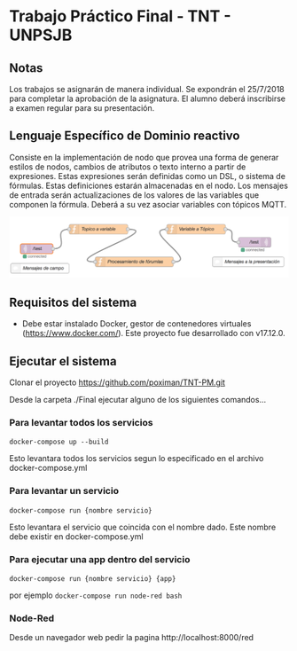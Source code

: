 # Trabajo Práctico Final - TNT - UNPSJB

## Notas
Los trabajos se asignarán de manera individual.
Se expondrán el 25/7/2018 para completar la aprobación de la asignatura.
El alumno deberá inscribirse a examen regular para su presentación.

## Lenguaje Específico de Dominio reactivo
Consiste en la implementación de nodo que provea una forma de generar estilos de nodos, cambios de atributos o texto interno a partir de expresiones. Estas expresiones serán definidas como un DSL, o sistema de fórmulas. Estas definiciones estarán almacenadas en el nodo.
Los mensajes de entrada serán actualizaciones de los valores de las variables que componen la fórmula. Deberá a su vez asociar variables con tópicos MQTT.

![TNT](https://github.com/poximan/TNT-PM/blob/master/Final/imagenes/esquema.png?raw=true "Esquema")<br/>

## Requisitos del sistema
* Debe estar instalado Docker, gestor de contenedores virtuales (https://www.docker.com/). Este proyecto fue desarrollado con v17.12.0.

## Ejecutar el sistema
Clonar el proyecto https://github.com/poximan/TNT-PM.git

Desde la carpeta ./Final ejecutar alguno de los siguientes comandos...

### Para levantar todos los servicios
```
docker-compose up --build
```
Esto levantara todos los servicios segun lo especificado en el archivo docker-compose.yml

### Para levantar un servicio
```
docker-compose run {nombre servicio}
```
Esto levantara el servicio que coincida con el nombre dado. Este nombre debe existir en docker-compose.yml

### Para ejecutar una app dentro del servicio
```
docker-compose run {nombre servicio} {app}
```
por ejemplo ```docker-compose run node-red bash```

### Node-Red
Desde un navegador web pedir la pagina http://localhost:8000/red
